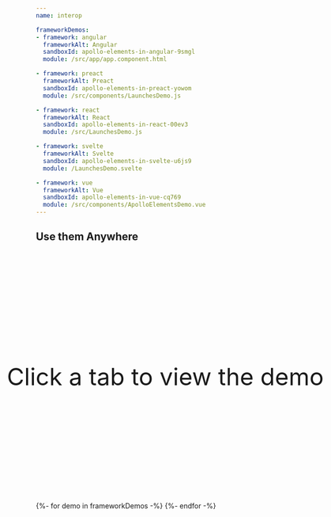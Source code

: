 ```yaml
---
name: interop

frameworkDemos:
- framework: angular
  frameworkAlt: Angular
  sandboxId: apollo-elements-in-angular-9smgl
  module: /src/app/app.component.html

- framework: preact
  frameworkAlt: Preact
  sandboxId: apollo-elements-in-preact-yowom
  module: /src/components/LaunchesDemo.js

- framework: react
  frameworkAlt: React
  sandboxId: apollo-elements-in-react-00ev3
  module: /src/LaunchesDemo.js

- framework: svelte
  frameworkAlt: Svelte
  sandboxId: apollo-elements-in-svelte-u6js9
  module: /LaunchesDemo.svelte

- framework: vue
  frameworkAlt: Vue
  sandboxId: apollo-elements-in-vue-cq769
  module: /src/components/ApolloElementsDemo.vue
---
```


## Use them Anywhere

<code-tabs id="demos" collection="frameworks">
  <article id="default-tab" slot="default">
    <svg xmlns="http://www.w3.org/2000/svg" viewBox="0 0 39.794 39.794">
      <path d="M32.901 39.794a3.32 3.32 0 01-1.933-.604L10.182 24.344l-6.001 6a.998.998 0 01-1.703-.622L.004 1.086A1 1 0 011.086.004l28.638 2.475a1 1 0 01.622 1.703l-6 6 14.847 20.786c.926 1.297.769 3.197-.359 4.325l-3.539 3.539c-.637.635-1.516.962-2.394.962zM10.075 22.038c.202 0 .406.061.581.186l21.475 15.339c.499.357 1.315.288 1.748-.146l3.539-3.539c.433-.434.501-1.25.146-1.749l-15.34-21.474a1 1 0 01.107-1.288l5.081-5.081L2.098 2.098l2.188 25.314 5.081-5.081a.999.999 0 01.708-.293z"/>
    </svg>
    <p>Click a tab to view the demo</p>
  </article>
  {%- for demo in frameworkDemos -%}
    <code-tab no-copy
          data-id="{{ demo.framework }}"
          data-synonyms="{{ demo.frameworkAlt }}"
          data-label="{{ demo.frameworkAlt }}"
          data-icon-href="/_merged_assets/framework-logos/{{ demo.framework }}.svg">
      <codesandbox-button sandbox-id="{{ demo.sandboxId }}" module="{{ demo.module }}">
        <span slot="button" hidden></span>
      </codesandbox-button>
    </code-tab>
  {%- endfor -%}
</code-tabs>

<style data-helmett>
#demos {
  --code-tabs-min-height: 505px;
  transform: scale(calc(1 / 0.682861));
  width: 68%;
  top: 20vh;
  left: 20vw;
}

#demos #default-tab {
  display: grid;
  grid-template-columns: min-content max-content;
  justify-content: center;
  height: var(--code-tabs-min-height);
  gap: 20px;
  align-items: center;
}

#demos #default-tab svg {
  fill: currentColor;
  width: 100px;
  transform: rotate(30deg);
}

#demos #default-tab p {
  font-size: 48px;
}

#demos code-tab[selected] {
  height: var(--code-tabs-min-height, 505px);
  display: flex;
  align-items: center;
  justify-content: center;
}

codesandbox-button[show-demo] {
  flex: 1;
}
</style>

<script type="module">
import '@power-elements/codesandbox-button';
document
  .getElementById('demos')
  .addEventListener('select', function loadDemo() {
    const sandbox = document.querySelector('#demos [selected] > *');
    sandbox.theme =
      document.body.getAttribute('theme') ||
      window.matchMedia('(prefers-color-scheme: dark)').matches ? 'dark' : 'light';
    sandbox.showDemo = true;
  });
</script>
